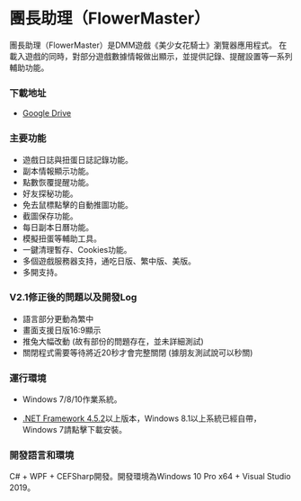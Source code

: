 # 團長助理（FlowerMaster）

團長助理（FlowerMaster）是DMM遊戲《美少女花騎士》瀏覽器應用程式。
在載入遊戲的同時，對部分遊戲數據情報做出顯示，並提供記錄、提醒設置等一系列輔助功能。

### 下載地址

* [Google Drive](https://drive.google.com/open?id=1plFysxdU57-FUm_Mweeuu1R_6IZZhHYZ)

### 主要功能

* 遊戲日誌與扭蛋日誌記錄功能。
* 副本情報顯示功能。
* 點數恢覆提醒功能。
* 好友探秘功能。
* 免去鼠標點擊的自動推圖功能。
* 截圖保存功能。
* 每日副本日曆功能。
* 模擬扭蛋等輔助工具。
* 一鍵清理暫存、Cookies功能。
* 多個遊戲服務器支持，通吃日版、繁中版、美版。
* 多開支持。

### V2.1修正後的問題以及開發Log

* 語言部分更動為繁中
* 畫面支援日版16:9顯示
* 推兔大幅改動 (故有部份的問題存在，並未詳細測試)
* 關閉程式需要等待將近20秒才會完整關閉 (據朋友測試說可以秒關)

### 運行環境

* Windows 7/8/10作業系統。

* [.NET Framework 4.5.2](https://www.microsoft.com/zh-CN/download/details.aspx?id=42642)以上版本，Windows 8.1以上系統已經自帶，
Windows 7請點擊下載安裝。

### 開發語言和環境

C# + WPF + CEFSharp開發。開發環境為Windows 10 Pro x64 + Visual Studio 2019。
